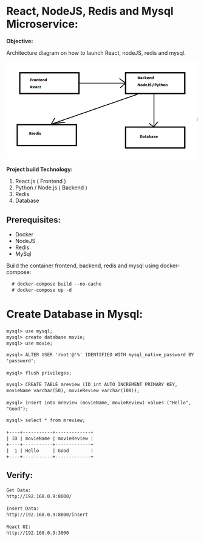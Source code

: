 React, NodeJS, Redis and Mysql Microservice:
===

**Objective:**

Architecture diagram on how to launch React, nodeJS, redis and mysql.

![Screenshot](assets/architecture-diagram.jpg)


**Project build Technology:**
1. React.js ( Frontend )
2. Python / Node.js ( Backend )
3. Redis
4. Database


Prerequisites:
-----------
- Docker
- NodeJS
- Redis
- MySql


Build the container frontend, backend, redis and mysql using docker-compose:

```
  # docker-compose build --no-cache
  # docker-compose up -d
```

Create Database in Mysql:
====
```
mysql> use mysql;
mysql> create database movie;
mysql> use movie;

```
```
mysql> ALTER USER 'root'@'%' IDENTIFIED WITH mysql_native_password BY 'password';

mysql> flush privileges;
```
```
mysql> CREATE TABLE mreview (ID int AUTO_INCREMENT PRIMARY KEY, movieName varchar(50), movieReview varchar(100));

mysql> insert into mreview (movieName, movieReview) values ("Hello", "Good");
```
```
mysql> select * from mreview;

+----+-----------+-------------+
| ID | movieName | movieReview |
+----+-----------+-------------+
|  1 | Hello     | Good        |
+----+-----------+-------------+

```
Verify:
---
```
Get Data:
http://192.168.0.9:8000/

Insert Data:
http://192.168.0.9:8000/insert

React UI:
http://192.168.0.9:3000
```


